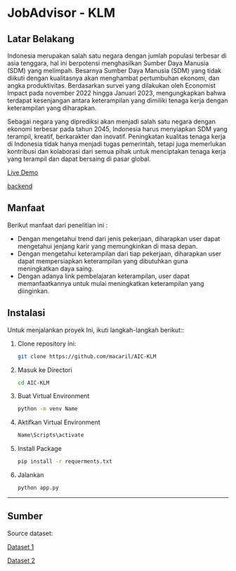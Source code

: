 #  JobAdvisor - KLM

## Latar Belakang

Indonesia merupakan salah satu negara dengan jumlah populasi terbesar di asia tenggara, hal ini berpotensi menghasilkan Sumber Daya Manusia (SDM) yang melimpah. Besarnya Sumber Daya Manusia (SDM) yang tidak diikuti dengan kualitasnya akan menghambat pertumbuhan ekonomi, dan angka produktivitas. Berdasarkan survei yang dilakukan oleh Economist Impact pada november 2022 hingga Januari 2023, mengungkapkan bahwa terdapat kesenjangan antara keterampilan yang dimiliki tenaga kerja dengan keterampilan yang diharapkan.

Sebagai negara yang diprediksi akan menjadi salah satu negara dengan ekonomi terbesar pada tahun 2045, Indonesia harus menyiapkan SDM yang terampil, kreatif, berkarakter dan inovatif. Peningkatan kualitas tenaga kerja di Indonesia tidak hanya menjadi tugas pemerintah, tetapi juga memerlukan kontribusi dan kolaborasi dari semua pihak untuk menciptakan tenaga kerja yang terampil dan dapat bersaing di pasar global.


[Live Demo](https://www.jobadvisor.faqihhakim.com)

[backend](https://aic-klm-2024.df.r.appspot.com/)

## Manfaat
Berikut manfaat dari penelitian ini : 
- Dengan mengetahui trend dari jenis pekerjaan, diharapkan user dapat mengetahui jenjang karir yang memungkinkan di masa depan.
- Dengan mengetahui keterampilan dari tiap pekerjaan, diharapkan user dapat mempersiapkan keterampilan yang dibutuhkan guna meningkatkan daya saing.
- Dengan adanya link pembelajaran keterampilan, user dapat memanfaatkannya untuk mulai meningkatkan keterampilan yang diinginkan.


## Instalasi

Untuk menjalankan proyek Ini, ikuti langkah-langkah berikut::

1. Clone repository ini:
   ```bash
   git clone https://github.com/macaril/AIC-KLM
   ```
2. Masuk ke Directori
    ```bash
    cd AIC-KLM
    ```
3. Buat Virtual Environment
    ```bash
    python -m venv Name
    ```
3. Aktifkan Virtual Environment
    ```bash
    Name\Scripts\activate
    ```
   
4. Install Package
    ```bash
    pip install -r requerments.txt
    ```
5. Jalankan
    ```bash
    python app.py
    ```
---

## Sumber

Source dataset:

[Dataset 1](https://www.kaggle.com/datasets/ravindrasinghrana/job-description-dataset)

[Dataset 2](https://docs.google.com/spreadsheets/d/14ZoREh756KPLAocBGj2afbHWpff2rmo3XTjfCJQDVvQ/edit?gid=0#gid=0)





